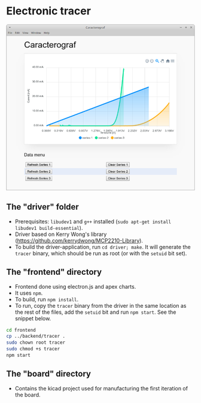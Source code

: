 # Electronic tracer

![Screenshot](/doc/screenshot.png)

## The "driver" folder

* Prerequisites: `libudev1` and `g++` installed (`sudo apt-get install libudev1 build-essential`).
* Driver based on Kerry Wong's library (<https://github.com/kerrydwong/MCP2210-Library>).
* To build the driver-application, run `cd driver; make`. It will generate the `tracer` binary, which should be run as root (or with the `setuid` bit set).

## The "frontend" directory

* Frontend done using electron.js and apex charts.
* It uses `npm`.
* To build, run `npm install`.
* To run, copy the `tracer` binary from the driver in the same location as the rest of the files, add the `setuid` bit and run `npm start`. See the snippet below.

```bash
cd frontend
cp ../backend/tracer .
sudo chown root tracer
sudo chmod +s tracer
npm start
```

## The "board" directory

* Contains the kicad project used for manufacturing the first iteration of the board.
